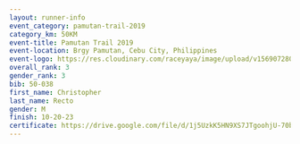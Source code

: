 ```yaml
---
layout: runner-info 
event_category: pamutan-trail-2019 
category_km: 50KM 
event-title: Pamutan Trail 2019 
event-location: Brgy Pamutan, Cebu City, Philippines 
event-logo: https://res.cloudinary.com/raceyaya/image/upload/v1569072806/logo/pamutan-trail_d8abrj.jpg 
overall_rank: 3
gender_rank: 3
bib: 50-038
first_name: Christopher
last_name: Recto
gender: M
finish: 10-20-23
certificate: https://drive.google.com/file/d/1j5UzkK5HN9XS7JTgoohjU-70bZwKRAce/view?usp=sharing
---
```


